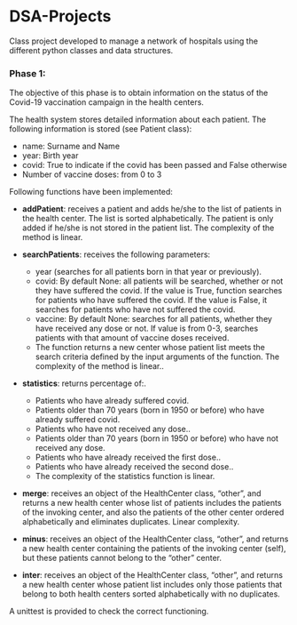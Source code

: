 # DSA-Projects

Class project developed to manage a network of hospitals using the different python classes and data structures.<br/>

### Phase 1:<br/>
The objective of this phase is to obtain information on the status of the Covid-19 
vaccination campaign in the health centers.

The health system stores detailed information about each patient. The following information is stored (see Patient class):<br/>
* name: Surname and Name<br/>
* year: Birth year<br/>
* covid: True to indicate if the covid has been passed and False otherwise<br/>
* Number of vaccine doses: from 0 to 3<br/>

Following functions have been implemented:<br/>
* **addPatient**: receives a patient and adds he/she to the list of  patients in the health center. The list is sorted alphabetically. The patient is only added if he/she is not stored in the patient list. The complexity of the method is linear.<br/>

* **searchPatients**: receives the following parameters: <br/>
    * year (searches for all patients born in that year or previously).
    * covid: By default None: all patients will be searched, whether or not they have suffered the covid. If the value is True, function searches for patients 
who have suffered the covid. If the value is False, it searches for patients who have not suffered the covid.
    * vaccine: By default None: searches for all patients, whether they have received any dose or not. If value is from 0-3, searches patients with that amount of vaccine doses received.<br/>
   * The function returns a new center whose patient list meets the search 
criteria defined by the input arguments of the function. The complexity of the 
method is linear..<br/>

* **statistics**: returns percentage of:.<br/>
    * Patients who have already suffered covid.<br/>
    * Patients older than 70 years (born in 1950 or before) who have already suffered covid.<br/>
    * Patients who have not received any dose..<br/>
    * Patients older than 70 years (born in 1950 or before) who have not received any dose.<br/>
    * Patients who have already received the first dose..<br/>
    * Patients who have already received the second dose..<br/>
    * The complexity of the statistics function is linear.<br/>
    
* **merge**: receives an object of the HealthCenter class, “other”, 
and returns a new health center whose list of patients includes the patients of 
the invoking center, and also the patients of the other center ordered alphabetically and eliminates duplicates. Linear complexity.<br/>

* **minus**: receives an object of the HealthCenter class, “other”, and 
returns a new health center containing the patients of the invoking center
(self), but these patients cannot belong to the “other” center.<br/> 

* **inter**: receives an object of the HealthCenter class, “other”, and 
returns a new health center whose patient list includes only those patients that 
belong to both health centers sorted alphabetically with no duplicates.





A unittest is provided to check the correct functioning.

